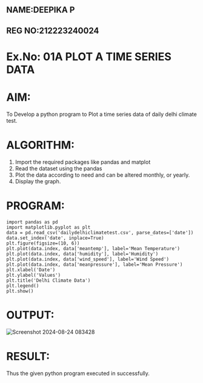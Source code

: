 ## NAME:DEEPIKA P
## REG NO:212223240024

# Ex.No: 01A PLOT A TIME SERIES DATA

# AIM:
To Develop a python program to Plot a time series data of daily delhi climate test.
# ALGORITHM:
1. Import the required packages like pandas and matplot
2. Read the dataset using the pandas
3. Plot the data according to need and can be altered monthly, or yearly.
4. Display the graph.
# PROGRAM:
```
import pandas as pd
import matplotlib.pyplot as plt
data = pd.read_csv('dailydelhiclimatetest.csv', parse_dates=['date'])
data.set_index('date', inplace=True)
plt.figure(figsize=(10, 6))
plt.plot(data.index, data['meantemp'], label='Mean Temperature')
plt.plot(data.index, data['humidity'], label='Humidity')
plt.plot(data.index, data['wind_speed'], label='Wind Speed')
plt.plot(data.index, data['meanpressure'], label='Mean Pressure')
plt.xlabel('Date')
plt.ylabel('Values')
plt.title('Delhi Climate Data')
plt.legend()
plt.show()
```
# OUTPUT:

![Screenshot 2024-08-24 083428](https://github.com/user-attachments/assets/67928fcc-0910-4d2c-af7a-5155689a6d33)

# RESULT:
Thus the given python program executed in successfully.
